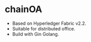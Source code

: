 # chainOA
- Based on Hyperledger Fabric v2.2.
- Suitable for distributed office.
- Build with Gin Golang.
